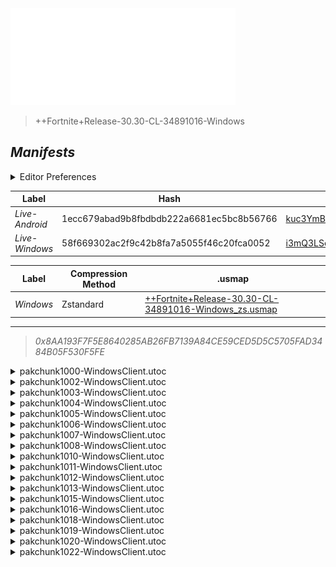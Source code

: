 <a href="#manifests">
  <img style="pointer-events: none" src="https://raw.githubusercontent.com/Tectors/fn-archive/master/.github/source/dependents/gen.30.30.svg" width="360" height="155"\>
</a>

 >  
  
  > ++Fortnite+Release-30.30-CL-34891016-Windows

## *Manifests*
<details>
  <summary>Editor Preferences</summary>

 > 
    ((Value="0x386A97D80B873437CD3B589A80483A7F03ABDC86F4B3CFF988E04B9C3734BD21",Guid="0A6F8755332638E42FC052470B3BD065"),(Value="0xBA45BE10200197CB2FF6A15476972476A5BA211B1900F9CF1164AEE9BB1B098B",Guid="1EFA43A2FEDB492EA32BB6AF50E8B0CA"),(Value="0x5B84403F8FE6133685DD14C256E7FAF1A822D6025A8B203B199D60FC00A467E1",Guid="202E50F5991EBFA0EEC41A2029847D41"),(Value="0x22816566AD592BC67FAB52C7CCDC51BA3A2FD1BC67D6BE664725BA52D366CC5D",Guid="2764E12E58C474C6AC7F5035A80A78A2"),(Value="0xEC7C42321E3AC08FF39FF309895DA2393A1B97ACEA90473B398284096F85C8D6",Guid="467EBA8364CE2AA18ADFBF79DB7BE920"),(Value="0xD5634820B60C3B8882A36AA48CFEBC20AC5D08934B8DFD43F7CCB729EFDCF46C",Guid="47F6751F0EE3E8716C1B9DBC9796AAE7"),(Value="0xB040794937BAD48466E1FBA8D808BC188AF019851BB09AB43501371AA3CDC8DB",Guid="6024CDC6A7AD11D34A4357B928F4C340"),(Value="0xCE86C824E9D70CB9253EE401373A2A43200748700957C4691D5BC3EDDC4F15A0",Guid="615ABCE79E307A611C31DAB9B5877EA9"),(Value="0xD949B37437A997C368A3E2C05A4B7F8BB6DEF90BC94C8B2EB2A0D166CC7C37D2",Guid="738B025296E10AD69AE5FDA250CE65FF"),(Value="0x0A46508EA815DAB4BE5307FFD344DB37EA3BE049301E639D8635B144B2DB02A6",Guid="73D899AB236474741E0B023F2B00FD88"),(Value="0x7720668020BB4E5782D668D412780E265E5A9B3E8E073771FF07A38AFD8CAD97",Guid="8E00C7A2A21FA7B4E700B07C507A41BE"),(Value="0x92AA23A0C2659060D222818E5F832DCA28C0A27984491AEF875A5D098A5A776E",Guid="A871664A8BB4DC1C1CCF27F042ACA0A2"),(Value="0x3AEBD45DDC3B81385A513A0A3C252DEA564125F3A0298812F3E7F32FD7196795",Guid="BA02A6A5604CB94ED9B9D7A197670870"),(Value="0x8774BAB1B671304759FC9526575093B1B1E06035C1118107FBD507D8AC8AB74D",Guid="CB64FB9BB49C7D49609F8594DE9AD1FE"),(Value="0x79ABB1B8D70274025B3261477C483BD890A2FAD623FB76A3BE1C92E29CCF018F",Guid="E047757EE42F321629ACB70579AFFE3B"),(Value="0x6C0DA140BF12969849B4A6E63C110C47D943BBEF045781C59C86FED9770D36C5",Guid="E8555D6A18160009C6FE750CDADD8BFF"),(Value="0x4E9974AFC1F2E9CBA4BF3719543A05331640E6C15939EB9C93824434E7E62C84",Guid="EA894BE3D14E66D4D1D86D9AE2EE9514"),(Value="0xD0598BD058941D1E474C282A9C1FF9D842DBAB9AC089A4493D1F36ED2C0EB105",Guid="F7591219D2C7DE5F225F0DCF06F27FE9"))
</details>

| Label | Hash | Route |
| - | - | - |
| *Live-Android* | 1ecc679abad9b8fbdbdb222a6681ec5bc8b56766 | [kuc3YmBnyzw_r1hQDU-LIsgaNfAVPw](https://github.com/Tectors/fn-archive/blob/master/manifests/kuc3YmBnyzw_r1hQDU-LIsgaNfAVPw.manifest) |
| *Live-Windows* | 58f669302ac2f9c42b8fa7a5055f46c20fca0052 | [i3mQ3LSo6mx1PVWv_0WHolGzWqGpzg](https://github.com/Tectors/fn-archive/blob/master/manifests/i3mQ3LSo6mx1PVWv_0WHolGzWqGpzg.manifest) |


| Label | Compression Method | .usmap |
| - | - | - |
| *Windows* | Zstandard | [++Fortnite+Release-30.30-CL-34891016-Windows_zs.usmap](https://github.com/Tectors/fn-archive/blob/master/manifests/mappings/++Fortnite+Release-30.30-CL-34891016-Windows_zs.usmap) |

---

> *0x8AA193F7F5E8640285AB26FB7139A84CE59CED5D5C5705FAD3484B05F530F5FE*

<details>
  <summary>pakchunk1000-WindowsClient.utoc</summary>

 > 
    0x386A97D80B873437CD3B589A80483A7F03ABDC86F4B3CFF988E04B9C3734BD21
    KEYCHAIN: 0A6F8755332638E42FC052470B3BD065:OGqX2AuHNDfNO1iagEg6fwOr3Ib0s8/5iOBLnDc0vSE=

  <img src="https://raw.githubusercontent.com/Tectors/fn-archive/master/.github/source/dependents/referred/Backpack_KeyChain.svg" width="100"> 
</details>

<details>
  <summary>pakchunk1002-WindowsClient.utoc</summary>

 > 
    0xBA45BE10200197CB2FF6A15476972476A5BA211B1900F9CF1164AEE9BB1B098B
    KEYCHAIN: 1EFA43A2FEDB492EA32BB6AF50E8B0CA:ukW+ECABl8sv9qFUdpckdqW6IRsZAPnPEWSu6bsbCYs=

  <img src="https://raw.githubusercontent.com/Tectors/fn-archive/master/.github/source/dependents/referred/EID_Cadaver.svg" width="100"> 
</details>

<details>
  <summary>pakchunk1003-WindowsClient.utoc</summary>

 > 
    0x5B84403F8FE6133685DD14C256E7FAF1A822D6025A8B203B199D60FC00A467E1
    KEYCHAIN: 202E50F5991EBFA0EEC41A2029847D41:W4RAP4/mEzaF3RTCVuf68agi1gJaiyA7GZ1g/ACkZ+E=

  <img src="https://raw.githubusercontent.com/Tectors/fn-archive/master/.github/source/dependents/referred/Pickaxe_AccentWall.svg" width="100"> <img src="https://raw.githubusercontent.com/Tectors/fn-archive/master/.github/source/dependents/referred/EID_AccentWall.svg" width="100"> <img src="https://raw.githubusercontent.com/Tectors/fn-archive/master/.github/source/dependents/referred/Backpack_AccentWall.svg" width="100"> 
</details>

<details>
  <summary>pakchunk1004-WindowsClient.utoc</summary>

 > 
    0x22816566AD592BC67FAB52C7CCDC51BA3A2FD1BC67D6BE664725BA52D366CC5D
    KEYCHAIN: 2764E12E58C474C6AC7F5035A80A78A2:IoFlZq1ZK8Z/q1LHzNxRujov0bxn1r5mRyW6UtNmzF0=

  </details>

<details>
  <summary>pakchunk1005-WindowsClient.utoc</summary>

 > 
    0xEC7C42321E3AC08FF39FF309895DA2393A1B97ACEA90473B398284096F85C8D6
    KEYCHAIN: 467EBA8364CE2AA18ADFBF79DB7BE920:7HxCMh46wI/zn/MJiV2iOTobl6zqkEc7OYKECW+FyNY=

  <img src="https://raw.githubusercontent.com/Tectors/fn-archive/master/.github/source/dependents/referred/EID_mesmerize.svg" width="100"> 
</details>

<details>
  <summary>pakchunk1006-WindowsClient.utoc</summary>

 > 
    0xD5634820B60C3B8882A36AA48CFEBC20AC5D08934B8DFD43F7CCB729EFDCF46C
    KEYCHAIN: 47F6751F0EE3E8716C1B9DBC9796AAE7:1WNIILYMO4iCo2qkjP68IKxdCJNLjf1D98y3Ke/c9Gw=

  <img src="https://raw.githubusercontent.com/Tectors/fn-archive/master/.github/source/dependents/referred/EID_Exquisite.svg" width="100"> 
</details>

<details>
  <summary>pakchunk1007-WindowsClient.utoc</summary>

 > 
    0xB040794937BAD48466E1FBA8D808BC188AF019851BB09AB43501371AA3CDC8DB
    KEYCHAIN: 6024CDC6A7AD11D34A4357B928F4C340:sEB5STe61IRm4fuo2Ai8GIrwGYUbsJq0NQE3GqPNyNs=

  <img src="https://raw.githubusercontent.com/Tectors/fn-archive/master/.github/source/dependents/referred/EID_Whisk.svg" width="100"> 
</details>

<details>
  <summary>pakchunk1008-WindowsClient.utoc</summary>

 > 
    0xCE86C824E9D70CB9253EE401373A2A43200748700957C4691D5BC3EDDC4F15A0
    KEYCHAIN: 615ABCE79E307A611C31DAB9B5877EA9:zobIJOnXDLklPuQBNzoqQyAHSHAJV8RpHVvD7dxPFaA=

  <img src="https://raw.githubusercontent.com/Tectors/fn-archive/master/.github/source/dependents/referred/EID_Factual.svg" width="100"> 
</details>

<details>
  <summary>pakchunk1010-WindowsClient.utoc</summary>

 > 
    0xD949B37437A997C368A3E2C05A4B7F8BB6DEF90BC94C8B2EB2A0D166CC7C37D2
    KEYCHAIN: 738B025296E10AD69AE5FDA250CE65FF:2UmzdDepl8Noo+LAWkt/i7be+QvJTIsusqDRZsx8N9I=

  <img src="https://raw.githubusercontent.com/Tectors/fn-archive/master/.github/source/dependents/referred/EID_Reverie.svg" width="100"> 
</details>

<details>
  <summary>pakchunk1011-WindowsClient.utoc</summary>

 > 
    0x0A46508EA815DAB4BE5307FFD344DB37EA3BE049301E639D8635B144B2DB02A6
    KEYCHAIN: 73D899AB236474741E0B023F2B00FD88:CkZQjqgV2rS+Uwf/00TbN+o74EkwHmOdhjWxRLLbAqY=

  <img src="https://raw.githubusercontent.com/Tectors/fn-archive/master/.github/source/dependents/referred/EID_Depart.svg" width="100"> 
</details>

<details>
  <summary>pakchunk1012-WindowsClient.utoc</summary>

 > 
    0x7720668020BB4E5782D668D412780E265E5A9B3E8E073771FF07A38AFD8CAD97
    KEYCHAIN: 8E00C7A2A21FA7B4E700B07C507A41BE:dyBmgCC7TleC1mjUEngOJl5amz6OBzdx/wejiv2MrZc=

  <img src="https://raw.githubusercontent.com/Tectors/fn-archive/master/.github/source/dependents/referred/EID_Sublime.svg" width="100"> 
</details>

<details>
  <summary>pakchunk1013-WindowsClient.utoc</summary>

 > 
    0x92AA23A0C2659060D222818E5F832DCA28C0A27984491AEF875A5D098A5A776E
    KEYCHAIN: A871664A8BB4DC1C1CCF27F042ACA0A2:kqojoMJlkGDSIoGOX4MtyijAonmESRrvh1pdCYpad24=

  <img src="https://raw.githubusercontent.com/Tectors/fn-archive/master/.github/source/dependents/referred/EID_Meander.svg" width="100"> 
</details>

<details>
  <summary>pakchunk1015-WindowsClient.utoc</summary>

 > 
    0x3AEBD45DDC3B81385A513A0A3C252DEA564125F3A0298812F3E7F32FD7196795
    KEYCHAIN: BA02A6A5604CB94ED9B9D7A197670870:OuvUXdw7gThaUToKPCUt6lZBJfOgKYgS8+fzL9cZZ5U=

  <img src="https://raw.githubusercontent.com/Tectors/fn-archive/master/.github/source/dependents/referred/Wrap_HydroBottle.svg" width="100"> <img src="https://raw.githubusercontent.com/Tectors/fn-archive/master/.github/source/dependents/referred/Pickaxe_HydroBottle.svg" width="100"> <img src="https://raw.githubusercontent.com/Tectors/fn-archive/master/.github/source/dependents/referred/Character_HydroBottle.svg" width="100"> <img src="https://raw.githubusercontent.com/Tectors/fn-archive/master/.github/source/dependents/referred/Backpack_HydroBottle.svg" width="100"> 
</details>

<details>
  <summary>pakchunk1016-WindowsClient.utoc</summary>

 > 
    0x8774BAB1B671304759FC9526575093B1B1E06035C1118107FBD507D8AC8AB74D
    KEYCHAIN: CB64FB9BB49C7D49609F8594DE9AD1FE:h3S6sbZxMEdZ/JUmV1CTsbHgYDXBEYEH+9UH2KyKt00=

  <img src="https://raw.githubusercontent.com/Tectors/fn-archive/master/.github/source/dependents/referred/Pickaxe_DomeRoof.svg" width="100"> 
</details>

<details>
  <summary>pakchunk1018-WindowsClient.utoc</summary>

 > 
    0x79ABB1B8D70274025B3261477C483BD890A2FAD623FB76A3BE1C92E29CCF018F
    KEYCHAIN: E047757EE42F321629ACB70579AFFE3B:eauxuNcCdAJbMmFHfEg72JCi+tYj+3ajvhyS4pzPAY8=

  <img src="https://raw.githubusercontent.com/Tectors/fn-archive/master/.github/source/dependents/referred/Wrap_RelayStick.svg" width="100"> <img src="https://raw.githubusercontent.com/Tectors/fn-archive/master/.github/source/dependents/referred/Pickaxe_RelayStick.svg" width="100"> <img src="https://raw.githubusercontent.com/Tectors/fn-archive/master/.github/source/dependents/referred/EID_RelayStick_Plume.svg" width="100"> <img src="https://raw.githubusercontent.com/Tectors/fn-archive/master/.github/source/dependents/referred/EID_RelayStick_Carmine.svg" width="100"> <img src="https://raw.githubusercontent.com/Tectors/fn-archive/master/.github/source/dependents/referred/Backpack_RelayStick.svg" width="100"> 
</details>

<details>
  <summary>pakchunk1019-WindowsClient.utoc</summary>

 > 
    0x6C0DA140BF12969849B4A6E63C110C47D943BBEF045781C59C86FED9770D36C5
    KEYCHAIN: E8555D6A18160009C6FE750CDADD8BFF:bA2hQL8SlphJtKbmPBEMR9lDu+8EV4HFnIb+2XcNNsU=

  <img src="https://raw.githubusercontent.com/Tectors/fn-archive/master/.github/source/dependents/referred/EID_Ringer.svg" width="100"> 
</details>

<details>
  <summary>pakchunk1020-WindowsClient.utoc</summary>

 > 
    0x4E9974AFC1F2E9CBA4BF3719543A05331640E6C15939EB9C93824434E7E62C84
    KEYCHAIN: EA894BE3D14E66D4D1D86D9AE2EE9514:Tpl0r8Hy6cukvzcZVDoFMxZA5sFZOeuck4JENOfmLIQ=

  <img src="https://raw.githubusercontent.com/Tectors/fn-archive/master/.github/source/dependents/referred/EID_Obstruct.svg" width="100"> 
</details>

<details>
  <summary>pakchunk1022-WindowsClient.utoc</summary>

 > 
    0xD0598BD058941D1E474C282A9C1FF9D842DBAB9AC089A4493D1F36ED2C0EB105
    KEYCHAIN: F7591219D2C7DE5F225F0DCF06F27FE9:0FmL0FiUHR5HTCgqnB/52ELbq5rAiaRJPR827SwOsQU=

  <img src="https://raw.githubusercontent.com/Tectors/fn-archive/master/.github/source/dependents/referred/EID_Resonant.svg" width="100"> 
</details>

